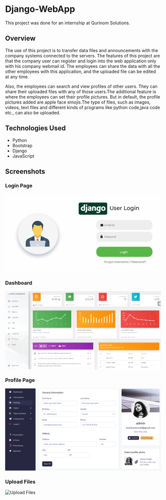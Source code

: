 <!DOCTYPE html>
<html>

<body>
	<h1>Django-WebApp</h1>
	<p>This project was done for an internship at Qurinom Solutions.</p>
	<h2>Overview</h2>
	<p>The use of this project is to transfer data files and announcements with the company systems connected to the servers. The features of this project are that the company user can register and login into the web application only with his company webmail id. The employees can share the data with all the other employees with this application, and the uploaded file can be edited at any time.</p>
	<p>Also, the employees can search and view profiles of other users. They can share their uploaded files with any of those users.The additional feature is where the employees can set their profile pictures. But in default, the profile pictures added are apple face emojis.The type of files, such as images, videos, text files and different kinds of programs like python code,java code etc., can also be uploaded.</p>
	<h2>Technologies Used</h2>
	<ul>
		<li>Python</li>
		<li>Bootstrap</li>
		<li>Django</li>
		<li>JavaScript</li>
	</ul>
	<h2>Screenshots</h2>
	<h3>Login Page</h3>
	<img src="/login.png" alt="Login Page">
	<h3>Dashboard</h3>
	<img src="dashboard.png" alt="Dashboard">
	<h3>Profile Page</h3>
	<img src="profile.png" alt="Profile Page">
	<h3>Upload Files</h3>
	<img src="images/upload.png" alt="Upload Files">
</body>
</html>
